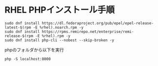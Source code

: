 # RHEL PHPインストール手順
```
sudo dnf install https://dl.fedoraproject.org/pub/epel/epel-release-latest-$(rpm -E %rhel).noarch.rpm -y
sudo dnf install https://rpms.remirepo.net/enterprise/remi-release-$(rpm -E %rhel).rpm -y
sudo dnf install php-cli --nobest --skip-broken -y
```

phpのフォルダから以下を実行

`php -S localhost:8000`
